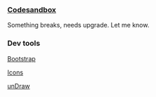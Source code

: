 ### [Codesandbox](https://codesandbox.io/p/github/zummon/theme-universe-reactjs)

Something breaks, needs upgrade. Let me know.

### Dev tools

[Bootstrap](https://getbootstrap.com/)

[Icons](https://icons.getbootstrap.com/)

[unDraw](https://undraw.co/)

